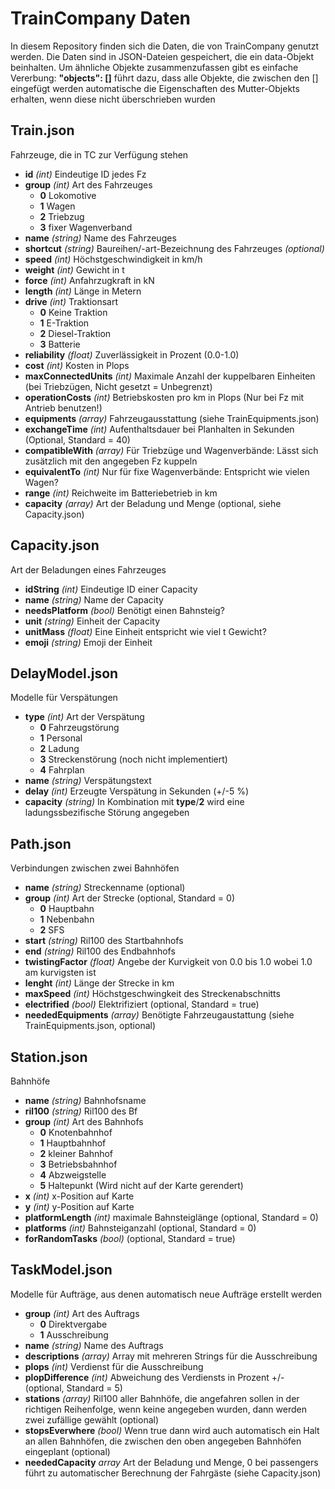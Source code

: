 # TrainCompany Daten
In diesem Repository finden sich die Daten, die von TrainCompany genutzt werden. Die Daten sind in JSON-Dateien gespeichert, die ein data-Objekt beinhalten. Um ähnliche Objekte zusammenzufassen gibt es einfache Vererbung: **"objects": []** führt dazu, dass alle Objekte, die zwischen den [] eingefügt werden automatische die Eigenschaften des Mutter-Objekts erhalten, wenn diese nicht überschrieben wurden

## Train.json
Fahrzeuge, die in TC zur Verfügung stehen

* **id** *(int)* Eindeutige ID jedes Fz
* **group** *(int)* Art des Fahrzeuges
	* **0** Lokomotive
	* **1** Wagen
	* **2** Triebzug
	* **3** fixer Wagenverband
* **name** *(string)* Name des Fahrzeuges
* **shortcut** *(string)* Baureihen/-art-Bezeichnung des Fahrzeuges *(optional)*
* **speed** *(int)* Höchstgeschwindigkeit in km/h
* **weight** *(int)* Gewicht in t
* **force** *(int)* Anfahrzugkraft in kN
* **length** *(int)* Länge in Metern
* **drive** *(int)* Traktionsart
	* **0** Keine Traktion
	* **1** E-Traktion
	* **2** Diesel-Traktion
	* **3** Batterie
* **reliability** *(float)* Zuverlässigkeit in Prozent (0.0-1.0)
* **cost** *(int)* Kosten in Plops
* **maxConnectedUnits** *(int)* Maximale Anzahl der kuppelbaren Einheiten (bei Triebzügen, Nicht gesetzt = Unbegrenzt)
* **operationCosts** *(int)* Betriebskosten pro km in Plops (Nur bei Fz mit Antrieb benutzen!)
* **equipments** *(array)* Fahrzeugausstattung (siehe TrainEquipments.json)
* **exchangeTime** *(int)* Aufenthaltsdauer bei Planhalten in Sekunden (Optional, Standard = 40)
* **compatibleWith** *(array)* Für Triebzüge und Wagenverbände: Lässt sich zusätzlich mit den angegeben Fz kuppeln
* **equivalentTo** *(int)* Nur für fixe Wagenverbände: Entspricht wie vielen Wagen?
* **range** *(int)* Reichweite im Batteriebetrieb in km
* **capacity** *(array)* Art der Beladung und Menge (optional, siehe Capacity.json)

## Capacity.json
Art der Beladungen eines Fahrzeuges

* **idString** *(int)* Eindeutige ID einer Capacity
* **name** *(string)* Name der Capacity
* **needsPlatform** *(bool)* Benötigt einen Bahnsteig?
* **unit** *(string)* Einheit der Capacity
* **unitMass** *(float)* Eine Einheit entspricht wie viel t Gewicht?
* **emoji** *(string)* Emoji der Einheit


## DelayModel.json
Modelle für Verspätungen

* **type** *(int)* Art der Verspätung
	* **0** Fahrzeugstörung
	* **1** Personal
	* **2** Ladung
	* **3** Streckenstörung (noch nicht implementiert)
	* **4** Fahrplan
* **name** *(string)* Verspätungstext
* **delay** *(int)* Erzeugte Verspätung in Sekunden (+/-5 %)
* **capacity** *(string)* In Kombination mit **type**/**2** wird eine ladungssbezifische Störung angegeben

## Path.json
Verbindungen zwischen zwei Bahnhöfen

* **name** *(string)* Streckenname (optional)
* **group** *(int)* Art der Strecke (optional, Standard = 0)
	* **0** Hauptbahn
	* **1** Nebenbahn
	* **2** SFS
* **start** *(string)* Ril100 des Startbahnhofs
* **end** *(string)* Ril100 des Endbahnhofs
* **twistingFactor** *(float)* Angebe der Kurvigkeit von 0.0 bis 1.0 wobei 1.0 am kurvigsten ist
* **lenght** *(int)* Länge der Strecke in km
* **maxSpeed** *(int)* Höchstgeschwingkeit des Streckenabschnitts
* **electrified** *(bool)* Elektrifiziert (optional, Standard = true)
* **neededEquipments** *(array)* Benötigte Fahrzeugaustattung (siehe TrainEquipments.json, optional)

## Station.json
Bahnhöfe

* **name** *(string)* Bahnhofsname
* **ril100** *(string)* Ril100 des Bf
* **group** *(int)* Art des Bahnhofs
	* **0** Knotenbahnhof
	* **1** Hauptbahnhof
	* **2** kleiner Bahnhof
	* **3** Betriebsbahnhof
	* **4** Abzweigstelle
	* **5** Haltepunkt (Wird nicht auf der Karte gerendert)
* **x** *(int)* x-Position auf Karte
* **y** *(int)* y-Position auf Karte
* **platformLength** *(int)* maximale Bahnsteiglänge (optional, Standard = 0)
* **platforms** *(int)* Bahnsteiganzahl (optional, Standard = 0)
* **forRandomTasks** *(bool)* (optional, Standard = true)

## TaskModel.json
Modelle für Aufträge, aus denen automatisch neue Aufträge erstellt werden

* **group** *(int)* Art des Auftrags
	* **0** Direktvergabe
	* **1** Ausschreibung
* **name** *(string)* Name des Auftrags
* **descriptions** *(array)* Array mit mehreren Strings für die Ausschreibung
* **plops** *(int)* Verdienst für die Ausschreibung
* **plopDifference** *(int)* Abweichung des Verdiensts in Prozent +/- (optional, Standard = 5)
* **stations** *(array)* Ril100 aller Bahnhöfe, die angefahren  sollen in der richtigen Reihenfolge, wenn keine angegeben wurden, dann werden zwei zufällige gewählt (optional)
* **stopsEverwhere** *(bool)* Wenn true dann wird auch automatisch ein Halt an allen Bahnhöfen, die zwischen den oben angegeben Bahnhöfen eingeplant (optional)
* **neededCapacity** *array* Art der Beladung und Menge, 0 bei passengers führt zu automatischer Berechnung der Fahrgäste (siehe Capacity.json)